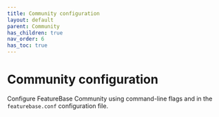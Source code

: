 ```yaml
---
title: Community configuration
layout: default
parent: Community
has_children: true
nav_order: 6
has_toc: true
---
```


# Community configuration

Configure FeatureBase Community using command-line flags and in the `featurebase.conf` configuration file.
